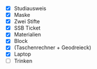 - [x] Studiausweis
- [x] Maske
- [x] Zwei Stifte
- [x] SSB Ticket 
- [x] Materialien
- [x] Block 
- [x] (Taschenrechner + Geodreieck)
- [x] Laptop
- [ ] Trinken